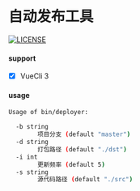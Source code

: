 # 自动发布工具

[![LICENSE](https://img.shields.io/badge/license-MIT-brightgreen.svg)](https://github.com/shengyayun/deployer/blob/master/LICENSE)

#### support
- [x] VueCli 3

#### usage
```bash
Usage of bin/deployer:

  -b string
    	项目分支 (default "master")
  -d string
    	打包路径 (default "./dst")
  -i int
    	更新频率 (default 5)
  -s string
    	源代码路径 (default "./src")

```
